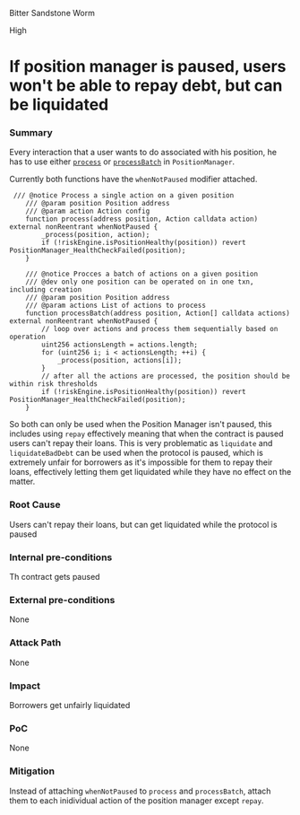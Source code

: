 Bitter Sandstone Worm

High

# If position manager is paused, users won't be able to repay debt, but can be liquidated

### Summary
Every interaction that a user wants to do associated with his position, he has to use either [`process`](https://github.com/sherlock-audit/2024-08-sentiment-v2/blob/0b472f4bffdb2c7432a5d21f1636139cc01561a5/protocol-v2/src/PositionManager.sol#L229) or [`processBatch`](https://github.com/sherlock-audit/2024-08-sentiment-v2/blob/0b472f4bffdb2c7432a5d21f1636139cc01561a5/protocol-v2/src/PositionManager.sol#L238) in `PositionManager`.

Currently both functions have the `whenNotPaused` modifier attached.

```solidity
 /// @notice Process a single action on a given position
    /// @param position Position address
    /// @param action Action config
    function process(address position, Action calldata action) external nonReentrant whenNotPaused {
        _process(position, action);
        if (!riskEngine.isPositionHealthy(position)) revert PositionManager_HealthCheckFailed(position);
    }

    /// @notice Procces a batch of actions on a given position
    /// @dev only one position can be operated on in one txn, including creation
    /// @param position Position address
    /// @param actions List of actions to process
    function processBatch(address position, Action[] calldata actions) external nonReentrant whenNotPaused {
        // loop over actions and process them sequentially based on operation
        uint256 actionsLength = actions.length;
        for (uint256 i; i < actionsLength; ++i) {
            _process(position, actions[i]);
        }
        // after all the actions are processed, the position should be within risk thresholds
        if (!riskEngine.isPositionHealthy(position)) revert PositionManager_HealthCheckFailed(position);
    }
```

So both can only be used when the Position Manager isn't paused, this includes using `repay` effectively meaning that when the contract is paused users can't repay their loans. This is very problematic as `liquidate` and `liquidateBadDebt` can be used when the protocol is paused, which is extremely unfair for borrowers as it's impossible for them to repay their loans, effectively letting them get liquidated while they have no effect on the matter.

### Root Cause
Users can't repay their loans, but can get liquidated while the protocol is paused

### Internal pre-conditions
Th contract gets paused

### External pre-conditions
None

### Attack Path
None

### Impact
Borrowers get unfairly liquidated

### PoC
None

### Mitigation
Instead of attaching `whenNotPaused` to `process` and `processBatch`, attach them to each inidividual action of the position manager except `repay`.